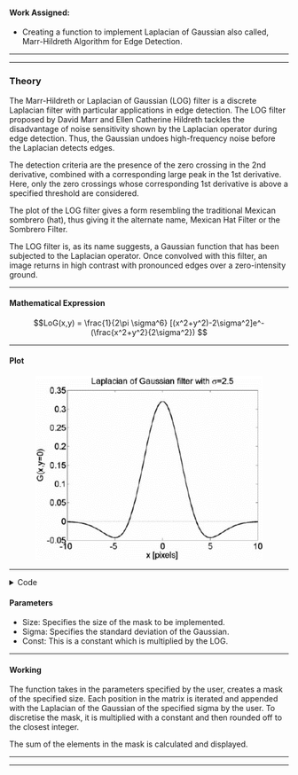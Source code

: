 #### Work Assigned:
* Creating a function to implement Laplacian of Gaussian also called, Marr-Hildreth Algorithm for Edge Detection.


---
---
### **Theory**

The Marr-Hildreth or Laplacian of Gaussian (LOG) filter is a discrete Laplacian filter with
particular applications in edge detection. The LOG filter proposed by David Marr and Ellen
Catherine Hildreth tackles the disadvantage of noise sensitivity shown by the Laplacian
operator during edge detection. Thus, the Gaussian undoes high-frequency noise before the
Laplacian detects edges.

The detection criteria are the presence of the zero crossing in the 2nd derivative, combined
with a corresponding large peak in the 1st derivative. Here, only the zero crossings whose
corresponding 1st derivative is above a specified threshold are considered.

The plot of the LOG filter gives a form resembling the traditional Mexican sombrero (hat),
thus giving it the alternate name, Mexican Hat Filter or the Sombrero Filter.

The LOG filter is, as its name suggests, a Gaussian function that has been subjected to the
Laplacian operator. Once convolved with this filter, an image returns in high contrast with
pronounced edges over a zero-intensity ground.

---

#### Mathematical Expression


$$LoG(x,y) = \frac{1}{2\pi \sigma^6} [(x^2+y^2)-2\sigma^2]e^-(\frac{x^2+y^2}{2\sigma^2}) $$

---

#### Plot

<p align="center">
  <img width="410" height="332" src="https://github.com/malvekar/Ways-of-speeding-up-python-program-using-edge-detection-using-Marr-Hildreth-alogrithm-as-example/blob/main/Individual%20functions/Steven/marr_hildreth.png">
</p>

---

<details>
<summary>Code</summary>

  Author: Steven Vazhappully\\
  Email:steventambi31@gmail.com

import numpy as np

def log_mask(size, sigma , const):
    mask = np.ones((size, size))
    # mask = [0]*size
    # for i in range(size):
    #     mask[i]= [0]*size

    for i in range(size):
        for j in range(size):
            num = (((i-(size-1)/2)**2)+((j-(size-1)/2)**2) - (2*sigma**2))
            denum = (np.pi*2*(sigma**6))
            exp = np.exp(-((i-(size-1)/2)**2 + (j-(size-1)/2)**2)/(2*sigma**2))
            mask[i,j] = (num*exp)/denum                                         #Generates a mask using the equations for Laplacian of Gaussian.
            # mask[i][j] = [i-(size-1)/2,j-(size-1)/2]                          
    
    # print(mask)
    
    mask = np.round(mask*(-const/mask[(size-1)//2,(size-1)//2]))                #Discretises the values of the generated mask.
    sum = np.sum(mask)
    # for i in mask:
    #     for j in i:
    #         sum += j
    
    # mask = np.array(([ 0, 0,-1, 0, 0], 
    #               [ 0,-1,-2,-1, 0], 
    #               [-1,-2,16,-2,-1],
    #               [ 0, 0,-1, 0, 0], 
    #               [ 0,-1,-2,-1, 0] ))
    # print('mask calculated....')
    
    if sum != 0:
        mask[(size-1)//2,(size-1)//2 ] -= sum
    sum = np.sum(mask)
    # print('sum of mask=', sum)
    # for i in mask:
    #     for j in i:
    #         sum += j
    return mask, sum

#To view a generated mask, use a print statement and call the log_mask function with the desired value of size and sigma.

</details>

#### Parameters

- Size: Specifies the size of the mask to be implemented.
- Sigma: Specifies the standard deviation of the Gaussian.
- Const: This is a constant which is multiplied by the LOG.

---

#### Working

The function takes in the parameters specified by the user, creates a mask of the specified
size. Each position in the matrix is iterated and appended with the Laplacian of the Gaussian
of the specified sigma by the user. To discretise the mask, it is multiplied with a constant
and then rounded off to the closest integer.

The sum of the elements in the mask is calculated and displayed.

---
---
